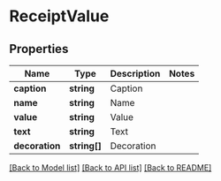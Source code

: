 # ReceiptValue

## Properties
Name | Type | Description | Notes
------------ | ------------- | ------------- | -------------
**caption** | **string** | Caption | 
**name** | **string** | Name | 
**value** | **string** | Value | 
**text** | **string** | Text | 
**decoration** | **string[]** | Decoration | 

[[Back to Model list]](../README.md#documentation-for-models) [[Back to API list]](../README.md#documentation-for-api-endpoints) [[Back to README]](../README.md)


